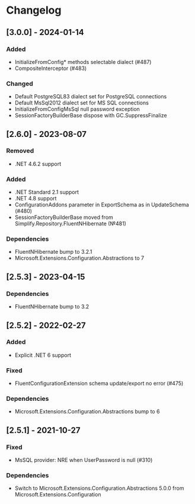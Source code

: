 # Changelog

## [3.0.0] - 2024-01-14

### Added

- InitializeFromConfig* methods selectable dialect (#487)
- CompositeInterceptor (#483)

### Changed

- Default PostgreSQL83 dialect set for PostgreSQL connections
- Default MsSql2012 dialect set for MS SQL connections
- InitializeFromConfigMsSql null password exception
- SessionFactoryBuilderBase dispose with GC.SuppressFinalize

## [2.6.0] - 2023-08-07

### Removed

- .NET 4.6.2 support

### Added

- .NET Standard 2.1 support
- .NET 4.8 support
- ConfigurationAddons parameter in ExportSchema as in UpdateSchema (#480)
- SessionFactoryBuilderBase moved from Simplify.Repository.FluentNHibernate (№481)

### Dependencies

- FluentNHibernate bump to 3.2.1
- Microsoft.Extensions.Configuration.Abstractions to 7

## [2.5.3] - 2023-04-15

### Dependencies

- FluentNHibernate bump to 3.2

## [2.5.2] - 2022-02-27

### Added

- Explicit .NET 6 support

### Fixed

- FluentConfigurationExtension schema update/export no error (#475)

### Dependencies

- Microsoft.Extensions.Configuration.Abstractions bump to 6

## [2.5.1] - 2021-10-27

### Fixed

- MsSQL provider: NRE when UserPassword is null (#310)

### Dependencies

- Switch to Microsoft.Extensions.Configuration.Abstractions 5.0.0 from Microsoft.Extensions.Configuration
